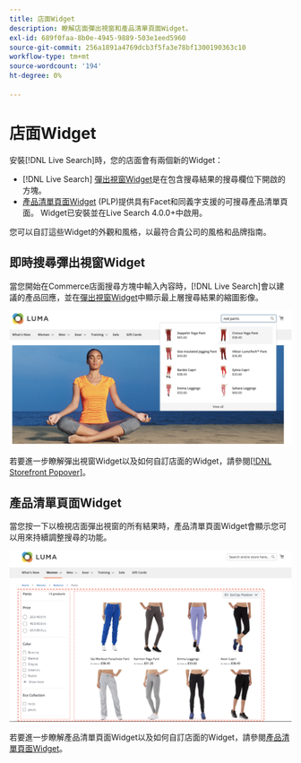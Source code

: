 ```yaml
---
title: 店面Widget
description: 瞭解店面彈出視窗和產品清單頁面Widget。
exl-id: 689f0faa-8b0e-4945-9889-503e1eed5960
source-git-commit: 256a1891a4769dcb3f5fa3e78bf1300190363c10
workflow-type: tm+mt
source-wordcount: '194'
ht-degree: 0%

---
```


# 店面Widget

安裝[!DNL Live Search]時，您的店面會有兩個新的Widget：

- [!DNL Live Search] [彈出視窗Widget](storefront-popover.md)是在包含搜尋結果的搜尋欄位下開啟的方塊。
- [產品清單頁面Widget](plp-styling.md) (PLP)提供具有Facet和同義字支援的可搜尋產品清單頁面。 Widget已安裝並在Live Search 4.0.0+中啟用。

您可以自訂這些Widget的外觀和風格，以最符合貴公司的風格和品牌指南。

## 即時搜尋彈出視窗Widget

當您開始在Commerce店面搜尋方塊中輸入內容時，[!DNL Live Search]會以建議的產品回應，並在[彈出視窗Widget](storefront-popover.md)中顯示最上層搜尋結果的縮圖影像。

![[!DNL Live Search popover]](assets/storefront-search-as-you-type.png)

若要進一步瞭解彈出視窗Widget以及如何自訂店面的Widget，請參閱[[!DNL Storefront Popover]](storefront-popover.md)。

## 產品清單頁面Widget

當您按一下以檢視店面彈出視窗的所有結果時，產品清單頁面Widget會顯示您可以用來持續調整搜尋的功能。

![產品清單頁面Widget結果](assets/plp-css-widgets.png)

若要進一步瞭解產品清單頁面Widget以及如何自訂店面的Widget，請參閱[產品清單頁面Widget](plp-styling.md)。
